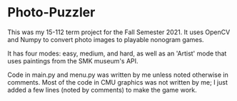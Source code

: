 # Photo-Puzzler

This was my 15-112 term project for the Fall Semester 2021.
It uses OpenCV and Numpy to convert photo images to playable nonogram games.

It has four modes: easy, medium, and hard, as well as an 'Artist' mode that 
  uses paintings from the SMK museum's API.

Code in main.py and menu.py was written by me unless noted otherwise in comments. 
Most of the code in CMU graphics was not written by me; I just added a 
  few lines (noted by comments) to make the game work.


